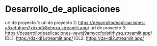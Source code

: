 # Desarrollo_de_aplicaciones

url de proyecto 1: 
url de proyecto 2: https://desarrollodeaplicaciones-a5xefuhpm7xbxodk8obnxa.streamlit.app/
url de proyecto 3: https://desarrollodeaplicaciones-vawxj9amyccfxdstlrhysq.streamlit.app/
IDL1: https://da-idl1.streamlit.app/
IDL2: https://da-idl2.streamlit.app/